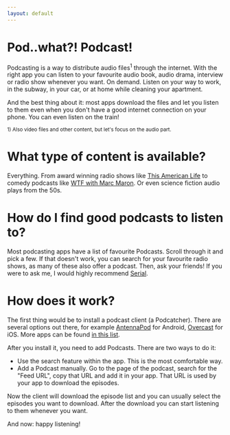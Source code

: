 ```yaml
---
layout: default
---
```


# Pod..what?! Podcast!

Podcasting is a way to distribute audio files<sup>1</sup> through the internet. With the right app you
can listen to your favourite audio book, audio drama, interview or radio show whenever you want.
On demand. Listen on your way to work, in the subway, in your car, or at home while cleaning your apartment.

And the best thing about it: most apps download the files and let you listen to them even
when you don't have a good internet connection on your phone. You can even listen on the train!

<small>1) Also video files and other content, but let's focus on the audio part.</small>

# What type of content is available?

Everything. From award winning radio shows like [This American Life](http://www.thisamericanlife.org/)
to comedy podcasts like [WTF with Marc Maron](http://www.wtfpod.com/). Or even science fiction
audio plays from the 50s.

# How do I find good podcasts to listen to?

Most podcasting apps have a list of favourite Podcasts. Scroll through it and pick a few.
If that doesn't work, you can search for your favourite radio shows, as many of these also offer a podcast. Then, ask your friends! If you were to ask me, I would
highly recommend [Serial](http://serialpodcast.org).

# How does it work?

The first thing would be to install a podcast client (a Podcatcher). There are several options out there, for
example [AntennaPod](https://play.google.com/store/apps/details?id=de.danoeh.antennapod) for Android,
[Overcast](https://itunes.apple.com/de/app/overcast-podcast-player/id888422857) for iOS. More apps
can be found [in this list](/clients).

After you install it, you need to add Podcasts. There are two ways to do it:

* Use the search feature within the app. This is the most comfortable way.
* Add a Podcast manually. Go to the page of the podcast, search for the "Feed URL",
copy that URL and add it in your app. That URL is used by your app to download the episodes.

Now the client will download the episode list and you can usually select the episodes you want
to download. After the download you can start listening to them whenever you want.

And now: happy listening!
